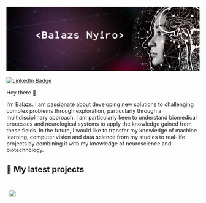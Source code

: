 [![Balazs's GitHub Banner](./assets/GitHubHeader_minev2.png)](https://www.linkedin.com/in/nyirobalazs/)

[![LinkedIn Badge](https://img.shields.io/badge/LinkedIn-Profile-informational?style=flat&logo=linkedin&logoColor=white&color=0D76A8)](https://www.linkedin.com/in/nyirobalazs/)

Hey there 👋

I’m Balazs. I am passionate about developing new solutions to challenging complex problems through exploration, particularly through a multidisciplinary approach. I am particularly keen to understand biomedical processes and neurological systems to apply the knowledge gained from these fields. 
In the future, I would like to transfer my knowledge of machine learning, computer vision and data science from my studies to real-life projects by combining it with my knowledge of neuroscience and biotechnology.


## 📌 My latest projects

<br>

<a href="https://github.com/nyirobalazs/epilepsy-detection-with-machine-learning">
  <img align="center" style="margin:0.5rem" src="https://github-readme-stats.vercel.app/api/pin/?username=nyirobalazs&repo=epilepsy-detection-with-machine-learning&title_color=ffffff&text_color=c9cacc&icon_color=4AB197&bg_color=1A2B34" />
</a>

<br>
<br>
